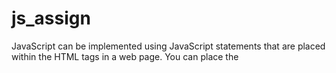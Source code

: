 # js_assign

JavaScript can be implemented using JavaScript statements that are placed
within the <script>... </script> HTML tags in a web page.
You can place the <script> tags, containing your JavaScript, anywhere within
you web page, but it is normally recommended that you should keep it within
the <head> tags.

The script tag takes two important attributes:
 Language: This attribute specifies what scripting language you are using.
Typically, its value will be javascript. Although recent versions of HTML
(and XHTML, its successor) have phased out the use of this attribute.
 Type: This attribute is what is now recommended to indicate the scripting
language in use and its value should be set to "text/javascript".

JavaScript ignores spaces, tabs, and newlines that appear in JavaScript
programs. You can use spaces, tabs, and newlines freely in your program and
you are free to format and indent your programs in a neat and consistent way
that makes the code easy to read and understand.

Simple statements in JavaScript are generally followed by a semicolon character,
just as they are in C, C++, and Java. JavaScript, however, allows you to omit
this semicolon if each of your statements are placed on a separate line. 

JavaScript is a case-sensitive language. This means that the language keywords,
variables, function names, and any other identifiers must always be typed with a
consistent capitalization of letters.
So the identifiers Time and TIME will convey different meanings in JavaScript.
NOTE: Care should be taken while writing variable and function names in
JavaScript.

JavaScript supports both C-style and C++-style comments. Thus:
 Any text between a // and the end of a line is treated as a comment and
is ignored by JavaScript.
 Any text between the characters /* and */ is treated as a comment. This
may span multiple lines.
 JavaScript also recognizes the HTML comment opening sequence <!--.
JavaScript treats this as a single-line comment, just as it does the //
comment.
 The HTML comment closing sequence --> is not recognized by JavaScript
so it should be written as //-->.

There is a flexibility given to include JavaScript code anywhere in an HTML
document. However the most preferred ways to include JavaScript in an HTML
file are as follows:
 Script in <head>...</head> section.
 Script in <body>...</body> section.
 Script in <body>...</body> and <head>...</head> sections.
 Script in an external file and then include in <head>...</head> section.
In the following section, we will see how we can place JavaScript in an HTML file
in different ways.

If you need a script to run as the page loads so that the script generates content
in the page, then the script goes in the <body> portion of the document. In this
case, you would not have any function defined using JavaScript. 

As you begin to work more extensively with JavaScript, you will be likely to find
that there are cases where you are reusing identical JavaScript code on multiple
pages of a site.
You are not restricted to be maintaining identical code in multiple HTML files.
The script tag provides a mechanism to allow you to store JavaScript in an
external file and then include it into your HTML files.
Here is an example to show how you can include an external JavaScript file in
your HTML code using script tag and its src attribute.

To use JavaScript from an external file source, you need to write all your
JavaScript source code in a simple text file with the extension ".js" and then
include that file as shown above.
For example, you can keep the following content in filename.js file and then
you can use sayHello function in your HTML file after including the filename.js
file.

One of the most fundamental characteristics of a programming language is the
set of data types it supports. These are the type of values that can be
represented and manipulated in a programming language.
JavaScript allows you to work with three primitive data types:
 Numbers, e.g., 123, 120.50 etc.
 Strings of text, e.g. "This text string" etc.
 Boolean, e.g. true or false.
JavaScript also defines two trivial data types, null and undefined, each of
which defines only a single value. In addition to these primitive data types,
JavaScript supports a composite data type known as object. We will cover
objects in detail in a separate chapter.
Note: Java does not make a distinction between integer values and floatingpoint
values. All numbers in JavaScript are represented as floating-point values.
JavaScript represents numbers using the 64-bit floating-point format defined by
the IEEE 754 standard.

Like many other programming languages, JavaScript has variables. Variables
can be thought of as named containers. You can place data into these containers
and then refer to the data simply by naming the container.
